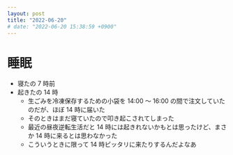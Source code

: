 ```yaml
---
layout: post
title: "2022-06-20"
# date: "2022-06-20 15:38:59 +0900"
---
```


# 睡眠
* 寝たの 7 時前
* 起きたの 14 時
    * 生ごみを冷凍保存するための小袋を 14:00 〜 16:00 の間で注文していたのだが、ほぼ 14 時に届いた
    * そのときはまだ寝ていたので叩き起こされてしまった
    * 最近の昼夜逆転生活だと 14 時には起きれないかもとは思ったけど、まさか 14 時に来るとは思わなかった
    * こういうときに限って 14 時ピッタリに来たりするんだよなあ